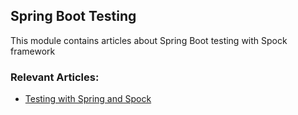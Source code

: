 ## Spring Boot Testing

This module contains articles about Spring Boot testing with Spock framework

### Relevant Articles:

- [Testing with Spring and Spock](https://www.baeldung.com/spring-spock-testing)
